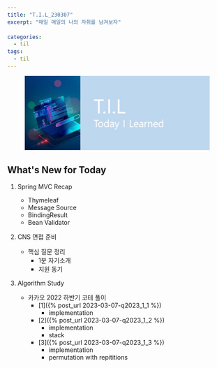```yaml
---
title: "T.I.L_230307"
excerpt: "매일 매일의 나의 자취를 남겨보자"

categories:
  - til
tags:
  - til
---
```

<figure>
    <img src="/assets/images/til_image.png">
</figure>

## What's New for  Today   

1. Spring MVC Recap
    - Thymeleaf
    - Message Source
    - BindingResult
    - Bean Validator

2. CNS 면접 준비
    - 핵심 질문 정리
        - 1분 자기소개
        - 지원 동기

3. Algorithm Study
    - 카카오 2022 하반기 코테 풀이
        - [1]({% post_url 2023-03-07-q2023_1_1 %})
            - implementation
        - [2]({% post_url 2023-03-07-q2023_1_2 %})
            - implementation
            - stack
        - [3]({% post_url 2023-03-07-q2023_1_3 %})
            - implementation
            - permutation with repititions






        